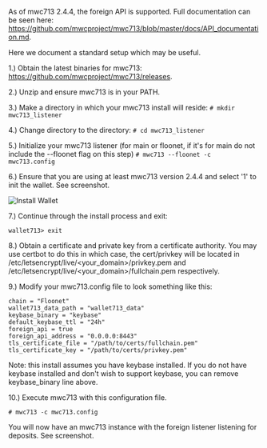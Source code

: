 As of mwc713 2.4.4, the foreign API is supported. Full documentation can be seen here: https://github.com/mwcproject/mwc713/blob/master/docs/API_documentation.md. 

Here we document a standard setup which may be useful.

1.) Obtain the latest binaries for mwc713: https://github.com/mwcproject/mwc713/releases.

2.) Unzip and ensure mwc713 is in your PATH.

3.) Make a directory in which your mwc713 install will reside:
```# mkdir mwc713_listener```

4.) Change directory to the directory:
```# cd mwc713_listener```

5.) Initialize your mwc713 listener (for main or floonet, if it's for main do not include the --floonet flag on this step)
```# mwc713 --floonet -c mwc713.config```

6.) Ensure that you are using at least mwc713 version 2.4.4 and select '1' to init the wallet. See screenshot.

![Install Wallet](https://raw.githubusercontent.com/mwcproject/mwc713/master/docs/init_mwc713.png "Install Wallet")

7.) Continue through the install process and exit:

```wallet713> exit```

8.) Obtain a certificate and private key from a certificate authority. You may use certbot to do this in which case, the cert/privkey will be located in /etc/letsencrypt/live/<your_domain>/privkey.pem and /etc/letsencrypt/live/<your_domain>/fullchain.pem respectively.

9.) Modify your mwc713.config file to look something like this:

```
chain = "Floonet"
wallet713_data_path = "wallet713_data"
keybase_binary = "keybase"
default_keybase_ttl = "24h"
foreign_api = true
foreign_api_address = "0.0.0.0:8443"
tls_certificate_file = "/path/to/certs/fullchain.pem"
tls_certificate_key = "/path/to/certs/privkey.pem"
```
Note: this install assumes you have keybase installed. If you do not have keybase installed and don't wish to support keybase, you can remove keybase_binary line above.

10.) Execute mwc713 with this configuration file.

```# mwc713 -c mwc713.config```

You will now have an mwc713 instance with the foreign listener listening for deposits. See screenshot.

